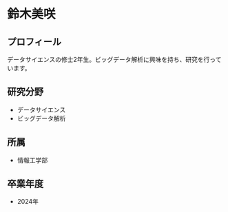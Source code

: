 # 鈴木美咲

## プロフィール

データサイエンスの修士2年生。ビッグデータ解析に興味を持ち、研究を行っています。

## 研究分野

- データサイエンス
- ビッグデータ解析

## 所属

- 情報工学部

## 卒業年度

- 2024年
